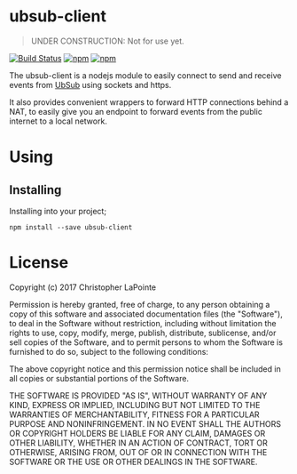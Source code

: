 # ubsub-client

> UNDER CONSTRUCTION: Not for use yet.

[![Build Status](https://travis-ci.org/zix99/ubsub-client.svg?branch=master)](https://travis-ci.org/zix99/ubsub-client)
[![npm](https://img.shields.io/npm/v/ubsub.svg)](https://www.npmjs.com/package/ubsub)
[![npm](https://img.shields.io/npm/l/ubsub.svg)](https://www.npmjs.com/package/ubsub)

The ubsub-client is a nodejs module to easily connect to send and receive events from [UbSub](https://ubsub.io) using sockets and https.

It also provides convenient wrappers to forward HTTP connections behind a NAT, to easily give you an endpoint to forward
events from the public internet to a local network.

# Using

## Installing

Installing into your project;

```
npm install --save ubsub-client
```

# License

Copyright (c) 2017 Christopher LaPointe

Permission is hereby granted, free of charge, to any person obtaining a copy
of this software and associated documentation files (the "Software"), to deal
in the Software without restriction, including without limitation the rights
to use, copy, modify, merge, publish, distribute, sublicense, and/or sell
copies of the Software, and to permit persons to whom the Software is
furnished to do so, subject to the following conditions:

The above copyright notice and this permission notice shall be included in all
copies or substantial portions of the Software.

THE SOFTWARE IS PROVIDED "AS IS", WITHOUT WARRANTY OF ANY KIND, EXPRESS OR
IMPLIED, INCLUDING BUT NOT LIMITED TO THE WARRANTIES OF MERCHANTABILITY,
FITNESS FOR A PARTICULAR PURPOSE AND NONINFRINGEMENT. IN NO EVENT SHALL THE
AUTHORS OR COPYRIGHT HOLDERS BE LIABLE FOR ANY CLAIM, DAMAGES OR OTHER
LIABILITY, WHETHER IN AN ACTION OF CONTRACT, TORT OR OTHERWISE, ARISING FROM,
OUT OF OR IN CONNECTION WITH THE SOFTWARE OR THE USE OR OTHER DEALINGS IN THE
SOFTWARE.

